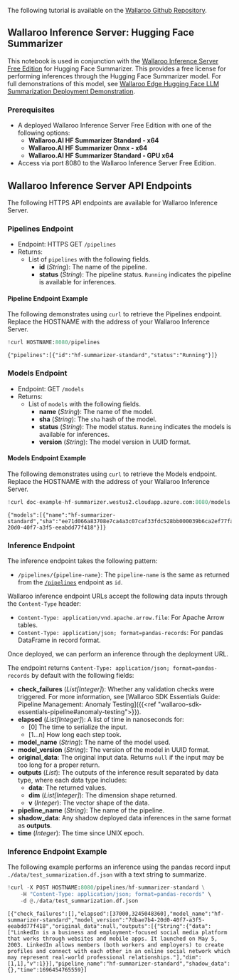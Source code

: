 The following tutorial is available on the [Wallaroo Github Repository](https://github.com/WallarooLabs/Wallaroo_Tutorials/blob/20231004-wallaroo-inference-server/wallaroo-inference-server-tutorials/wallaroo-inference-server-hf-summarizer).

## Wallaroo Inference Server:  Hugging Face Summarizer

This notebook is used in conjunction with the [Wallaroo Inference Server Free Edition](https://docs.wallaroo.ai/wallaroo-inferencing-server/) for Hugging Face Summarizer.  This provides a free license for performing inferences through the Hugging Face Summarizer model.  For full demonstrations of this model, see [Wallaroo Edge Hugging Face LLM Summarization Deployment Demonstration](https://docs.wallaroo.ai/20230300/wallaroo-tutorials/wallaroo-edge-publish/wallaroo-edge-hf-summarization-deployment-tutorial/).

### Prerequisites

* A deployed Wallaroo Inference Server Free Edition with one of the following options:
  * **Wallaroo.AI HF Summarizer Standard - x64**
  * **Wallaroo.AI HF Summarizer Onnx - x64** 
  * **Wallaroo.AI HF Summarizer Standard - GPU x64**
* Access via port 8080 to the Wallaroo Inference Server Free Edition.

## Wallaroo Inference Server API Endpoints

The following HTTPS API endpoints are available for Wallaroo Inference Server.

### Pipelines Endpoint

* Endpoint: HTTPS GET `/pipelines`
* Returns:
  * List of `pipelines` with the following fields.
    * **id** (*String*): The name of the pipeline.
    * **status** (*String*): The pipeline status.  `Running` indicates the pipeline is available for inferences.

#### Pipeline Endpoint Example

The following demonstrates using `curl` to retrieve the Pipelines endpoint.  Replace the HOSTNAME with the address of your Wallaroo Inference Server.

```python
!curl HOSTNAME:8080/pipelines
```

    {"pipelines":[{"id":"hf-summarizer-standard","status":"Running"}]}

### Models Endpoint

* Endpoint: GET `/models`
* Returns:
  * List of `models` with the following fields.
    * **name** (*String*):  The name of the model.
    * **sha** (*String*):  The `sha` hash of the model.
    * **status** (*String*):  The model status.  `Running` indicates the models is available for inferences.
    * **version** (*String*): The model version in UUID format.

#### Models Endpoint Example

The following demonstrates using `curl` to retrieve the Models endpoint.  Replace the HOSTNAME with the address of your Wallaroo Inference Server.

```python
!curl doc-example-hf-summarizer.westus2.cloudapp.azure.com:8080/models
```

    {"models":[{"name":"hf-summarizer-standard","sha":"ee71d066a83708e7ca4a3c07caf33fdc528bb000039b6ca2ef77fa2428dc6268","status":"Running","version":"7dbae7b4-20d0-40f7-a3f5-eeabdd77f418"}]}

### Inference Endpoint

The inference endpoint takes the following pattern:

* `/pipelines/{pipeline-name}`:  The `pipeline-name` is the same as returned from the [`/pipelines`](#list-pipelines) endpoint as `id`.

Wallaroo inference endpoint URLs accept the following data inputs through the `Content-Type` header:

* `Content-Type: application/vnd.apache.arrow.file`: For Apache Arrow tables.
* `Content-Type: application/json; format=pandas-records`: For pandas DataFrame in record format.

Once deployed, we can perform an inference through the deployment URL.

The endpoint returns `Content-Type: application/json; format=pandas-records` by default with the following fields:

* **check_failures** (*List[Integer]*): Whether any validation checks were triggered.  For more information, see [Wallaroo SDK Essentials Guide: Pipeline Management: Anomaly Testing]({{<ref "wallaroo-sdk-essentials-pipeline#anomaly-testing">}}).
* **elapsed** (*List[Integer]*): A list of time in nanoseconds for:
  * [0] The time to serialize the input.
  * [1...n] How long each step took.
* **model_name** (*String*): The name of the model used.
* **model_version** (*String*): The version of the model in UUID format.
* **original_data**: The original input data.  Returns `null` if the input may be too long for a proper return.
* **outputs** (*List*): The outputs of the inference result separated by data type, where each data type includes:
  * **data**: The returned values.
  * **dim** (*List[Integer]*): The dimension shape returned.
  * **v** (*Integer*): The vector shape of the data.
* **pipeline_name**  (*String*): The name of the pipeline.
* **shadow_data**: Any shadow deployed data inferences in the same format as **outputs**.
* **time** (*Integer*): The time since UNIX epoch.

### Inference Endpoint Example

The following example performs an inference using the pandas record input `./data/test_summarization.df.json` with a text string to summarize.

```python
!curl -X POST HOSTNAME:8080/pipelines/hf-summarizer-standard \
    -H "Content-Type: application/json; format=pandas-records" \
    -d @./data/test_summarization.df.json
```

    [{"check_failures":[],"elapsed":[37000,3245048360],"model_name":"hf-summarizer-standard","model_version":"7dbae7b4-20d0-40f7-a3f5-eeabdd77f418","original_data":null,"outputs":[{"String":{"data":["LinkedIn is a business and employment-focused social media platform that works through websites and mobile apps. It launched on May 5, 2003. LinkedIn allows members (both workers and employers) to create profiles and connect with each other in an online social network which may represent real-world professional relationships."],"dim":[1,1],"v":1}}],"pipeline_name":"hf-summarizer-standard","shadow_data":{},"time":1696454765559}]
